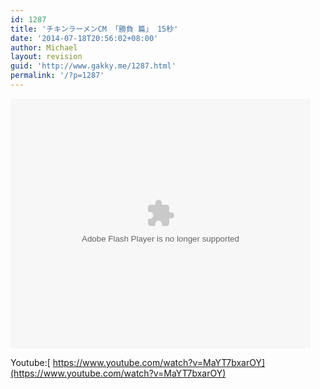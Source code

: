 ```yaml
---
id: 1287
title: 'チキンラーメンCM 「勝負 篇」 15秒'
date: '2014-07-18T20:56:02+08:00'
author: Michael
layout: revision
guid: 'http://www.gakky.me/1287.html'
permalink: '/?p=1287'
---
```


<embed align="middle" allowfullscreen="allowfullscreen" allowscriptaccess="always" height="400" quality="high" src="http://player.youku.com/player.php/sid/XNzQxODI5MjA0/v.swf" type="application/x-shockwave-flash" width="480"></embed>

Youtube:[ https://www.youtube.com/watch?v=MaYT7bxarOY](https://www.youtube.com/watch?v=MaYT7bxarOY)
